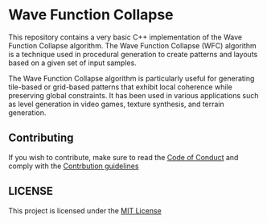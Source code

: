 # Wave Function Collapse

This repository contains a very basic C++ implementation of the Wave Function Collapse algorithm. The Wave Function Collapse (WFC) algorithm is a technique used in procedural generation to create patterns and layouts based on a given set of input samples.

The Wave Function Collapse algorithm is particularly useful for generating tile-based or grid-based patterns that exhibit local coherence while preserving global constraints. It has been used in various applications such as level generation in video games, texture synthesis, and terrain generation.

## Contributing
If you wish to contribute, make sure to read the [Code of Conduct](CODE_OF_CONDUCT.md) and comply with the [Contrbution guidelines](CONTRIBUTING.md)

## LICENSE
This project is licensed under the [MIT License](LICENSE.md)
